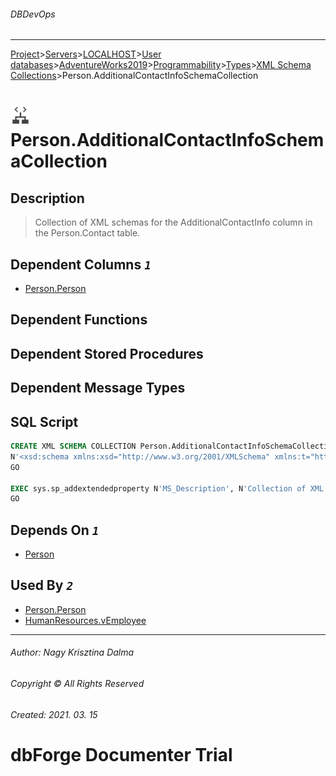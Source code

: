 ###### DBDevOps
___
[Project](../../../../../../../startpage.md)>[Servers](../../../../../../Servers.md)>[LOCALHOST](../../../../../LOCALHOST.md)>[User databases](../../../../UserDatabases.md)>[AdventureWorks2019](../../../AdventureWorks2019.md)>[Programmability](../../Programmability.md)>[Types](../Types.md)>[XML Schema Collections](XmlSchemaCollection.md)>Person.AdditionalContactInfoSchemaCollection


# ![logo](../../../../../../../Images/xmlschema.svg) Person.AdditionalContactInfoSchemaCollection

## <a name="#Description"></a>Description
> Collection of XML schemas for the AdditionalContactInfo column in the Person.Contact table.

## <a name="#DependentColumns"></a>Dependent Columns _`1`_
- [Person.Person](../../../Tables/Person.Person.md)


## <a name="#DependentFunctions"></a>Dependent Functions


## <a name="#DependentProcedures"></a>Dependent Stored Procedures


## <a name="#DependentMessageTypes"></a>Dependent Message Types


## <a name="#SqlScript"></a>SQL Script
```SQL
CREATE XML SCHEMA COLLECTION Person.AdditionalContactInfoSchemaCollection AS
N'<xsd:schema xmlns:xsd="http://www.w3.org/2001/XMLSchema" xmlns:t="http://schemas.microsoft.com/sqlserver/2004/07/adventure-works/ContactInfo" targetNamespace="http://schemas.microsoft.com/sqlserver/2004/07/adventure-works/ContactInfo"><xsd:element name="AdditionalContactInfo"><xsd:complexType mixed="true"><xsd:complexContent mixed="true"><xsd:restriction base="xsd:anyType"><xsd:sequence><xsd:any namespace="http://schemas.microsoft.com/sqlserver/2004/07/adventure-works/ContactRecord http://schemas.microsoft.com/sqlserver/2004/07/adventure-works/ContactTypes" minOccurs="0" maxOccurs="unbounded" /></xsd:sequence></xsd:restriction></xsd:complexContent></xsd:complexType></xsd:element></xsd:schema><xsd:schema xmlns:xsd="http://www.w3.org/2001/XMLSchema" xmlns:t="http://schemas.microsoft.com/sqlserver/2004/07/adventure-works/ContactRecord" targetNamespace="http://schemas.microsoft.com/sqlserver/2004/07/adventure-works/ContactRecord"><xsd:element name="ContactRecord"><xsd:complexType mixed="true"><xsd:complexContent mixed="true"><xsd:restriction base="xsd:anyType"><xsd:choice minOccurs="0" maxOccurs="unbounded"><xsd:any namespace="http://schemas.microsoft.com/sqlserver/2004/07/adventure-works/ContactTypes" /></xsd:choice><xsd:attribute name="date" type="xsd:date" /></xsd:restriction></xsd:complexContent></xsd:complexType></xsd:element></xsd:schema><xsd:schema xmlns:xsd="http://www.w3.org/2001/XMLSchema" xmlns:t="http://schemas.microsoft.com/sqlserver/2004/07/adventure-works/ContactTypes" targetNamespace="http://schemas.microsoft.com/sqlserver/2004/07/adventure-works/ContactTypes" elementFormDefault="qualified"><xsd:element name="eMail" type="t:eMailType" /><xsd:element name="facsimileTelephoneNumber" type="t:phoneNumberType" /><xsd:element name="homePostalAddress" type="t:addressType" /><xsd:element name="internationaliSDNNumber" type="t:phoneNumberType" /><xsd:element name="mobile" type="t:phoneNumberType" /><xsd:element name="pager" type="t:phoneNumberType" /><xsd:element name="physicalDeliveryOfficeName" type="t:addressType" /><xsd:element name="registeredAddress" type="t:addressType" /><xsd:element name="telephoneNumber" type="t:phoneNumberType" /><xsd:element name="telexNumber" type="t:phoneNumberType" /><xsd:complexType name="addressType"><xsd:complexContent><xsd:restriction base="xsd:anyType"><xsd:sequence><xsd:element name="Street" type="xsd:string" maxOccurs="2" /><xsd:element name="City" type="xsd:string" /><xsd:element name="StateProvince" type="xsd:string" /><xsd:element name="PostalCode" type="xsd:string" minOccurs="0" /><xsd:element name="CountryRegion" type="xsd:string" /><xsd:element name="SpecialInstructions" type="t:specialInstructionsType" minOccurs="0" /></xsd:sequence></xsd:restriction></xsd:complexContent></xsd:complexType><xsd:complexType name="eMailType"><xsd:complexContent><xsd:restriction base="xsd:anyType"><xsd:sequence><xsd:element name="eMailAddress" type="xsd:string" /><xsd:element name="SpecialInstructions" type="t:specialInstructionsType" minOccurs="0" /></xsd:sequence></xsd:restriction></xsd:complexContent></xsd:complexType><xsd:complexType name="phoneNumberType"><xsd:complexContent><xsd:restriction base="xsd:anyType"><xsd:sequence><xsd:element name="number"><xsd:simpleType><xsd:restriction base="xsd:string"><xsd:pattern value="[0-9\(\)\-]*" /></xsd:restriction></xsd:simpleType></xsd:element><xsd:element name="SpecialInstructions" type="t:specialInstructionsType" minOccurs="0" /></xsd:sequence></xsd:restriction></xsd:complexContent></xsd:complexType><xsd:complexType name="specialInstructionsType" mixed="true"><xsd:complexContent mixed="true"><xsd:restriction base="xsd:anyType"><xsd:sequence><xsd:any namespace="http://schemas.microsoft.com/sqlserver/2004/07/adventure-works/ContactTypes" minOccurs="0" maxOccurs="unbounded" /></xsd:sequence></xsd:restriction></xsd:complexContent></xsd:complexType></xsd:schema>'
GO

EXEC sys.sp_addextendedproperty N'MS_Description', N'Collection of XML schemas for the AdditionalContactInfo column in the Person.Contact table.', 'SCHEMA', N'Person', 'XML SCHEMA COLLECTION', N'AdditionalContactInfoSchemaCollection'
GO
```

## <a name="#DependsOn"></a>Depends On _`1`_
- [Person](../../../Security/Schemas/Person.md)


## <a name="#UsedBy"></a>Used By _`2`_
- [Person.Person](../../../Tables/Person.Person.md)
- [HumanResources.vEmployee](../../../Views/HumanResources.vEmployee.md)


___
###### Author: Nagy Krisztina Dalma
###### Copyright © All Rights Reserved
###### Created: 2021. 03. 15

# dbForge Documenter Trial